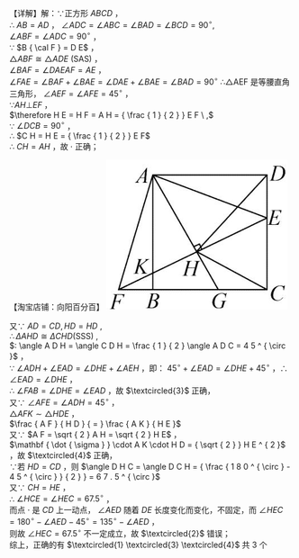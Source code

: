 【详解】解：∵正方形 $A B C D$ ，  
∴ $A B = A D$ ， $\angle A D C = \angle A B C = \angle B A D = \angle B C D = 9 0 ^ { \circ } ,$   
$\angle A B F = \angle A D C = 9 0 ^ { \circ }$ ，  
∵ $B { \cal F } = D E$ ，  
$\triangle A B F { \cong } \triangle A D E \ ( \mathrm { S A S } )$ ，  
$\angle B A F = \angle D A E A F = A E$ ，  
$\angle F A E = \angle B A F + \angle B A E = \angle D A E + \angle B A E = \angle B A D = 9 0 ^ { \circ }$ ∴△AEF 是等腰直角三角形， $\angle A E F = \angle A F E = 4 5 ^ { \circ }$ ，  
$\because A H \bot E F$ ，  
$\therefore H E = H F = A H = { \frac { 1 } { 2 } } E F \ ,$   
∵ $\angle D C B = 9 0 ^ { \circ }$ ，  
∴ $C H = H E = { \frac { 1 } { 2 } } E F$   
∴ $C H = A H$ ，故 $\cdot$ 正确；

【淘宝店铺：向阳百分百】
![](<../../qs_image_DB/专题1-5_正方形基本型·母题溯源（解析版）_/05691e746ab13cce211e9ea3d4820c3b69dda33244b1505da2a45dd80cd4c7d5.jpg>)

又∵ $A D = C D , H D = H D$ ,  
$\therefore \Delta A H D \cong \Delta C H D ( \mathrm { S S S } )$ ,  
$: \angle A D H = \angle C D H = \frac { 1 } { 2 } \angle A D C = 4 5 ^ { \circ }$ ，  
∵ $\angle A D H + \angle E A D = \angle D H E + \angle A E H$ ，即： $4 5 ^ { \circ } + \angle E A D = \angle D H E + 4 5 ^ { \circ }$ ，∴ $\angle E A D = \angle D H E$ ，  
∴ $\angle F A B = \angle D H E = \angle E A D$ ，故 $\textcircled{3}$ 正确，  
又∵ $\angle A F E = \angle A D H = 4 5 ^ { \circ }$ ，  
$\triangle A F K \sim \triangle H D E$ ，  
$\frac { A F } { H D } { = } \frac { A K } { H E }$   
又∵ $A F = \sqrt { 2 } A H = \sqrt { 2 } H E$ ，  
$\mathbf { \dot { \sigma } } \cdot A K \cdot H D = { \sqrt { 2 } } H E ^ { 2 }$ ，故 $\textcircled{4}$ 正确，  
∵若 $H D = C D$ ，则 $\angle D H C = \angle D C H = { \frac { 1 8 0 ^ { \circ } - 4 5 ^ { \circ } } { 2 } } = 6 7 . 5 ^ { \circ }$   
又∵ $C H = H E$ ，  
∴ $\angle H C E = \angle H E C = 6 7 . 5 ^ { \circ }$ ，  
而点 $\cdot$ 是 $C D$ 上一动点， $\angle A E D$ 随着 $D E$ 长度变化而变化，不固定，而 $\angle H E C = 1 8 0 ^ { \circ } - \angle A E D - 4 5 ^ { \circ } = 1 3 5 ^ { \circ } - \angle A E D$ ，  
则故 $\angle H E C = 6 7 . 5 ^ { \circ }$ 不一定成立，故 $\textcircled{2}$ 错误；  
综上，正确的有 $\textcircled{1} \textcircled{3} \textcircled{4}$ 共 3 个

